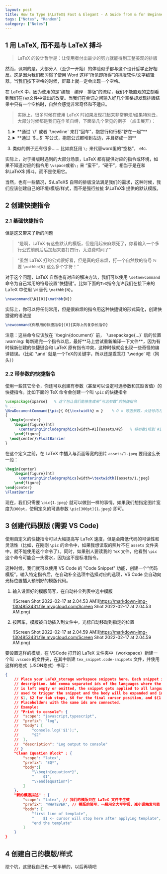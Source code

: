 ```yaml
---
layout: post
title: How to Type $\LaTeX$ Fast & Elegant - A Guide from & for Beginner
tags: ["Notes", "Random"]
category: ["Notes"]
---
```


## 1 用 LaTeX, 而不是与 LaTeX 搏斗

> LaTeX 的设计哲学是：让使用者付出最少的努力就能得到工整美观的排版

然而，讽刺的是，大部分人（至少一开始）的体验似乎都与这个设计哲学正好相反。这是因为我们都习惯了使用 Word 这样“所见即所得”的排版软件/文字编辑器。当我们按下空格的时候，屏幕上就一定会出现一个空格。

在 LaTeX 中，因为使用的是“编辑 - 编译 - 排版”的流程，我们不能直观的立刻看到我们在`TeX`文件中做出的改变。当我们在单词之间输入好几个空格却发现排版结果中只有一个空格时，自然会感觉非常奇怪和不适应。

> 实际上，很多时候在使用 LaTeX 时如果发现打起来非常麻烦/结果特别丑，大部分时候都是我们在作茧自缚，下面举几个常见的例子 （点击展开）：

1.  <details markdown=1>
    <summary markdown=1>
    **通过 `//` 或者 `\newline` 来打“回车”，抱怨行和行都“挤在一起”**
    </summary>

    在 LaTeX 中，`//` 代表“断行” - 也就是说，下一行的内容与当前在同一段中，但是强制进行一次换行。所以 LaTeX 不会在这两行之间添加额外的空位。

    大部分情况下，你可以将一整段话连续的写在同一行中。LaTeX 会自动根据页面宽度处理换行问题。如果你需要开启一个新的段落，在行和行之间添加一个空行即可。

    正确的段落：

    > <pre><code class="tex"> [Paragraph 1] , random text with correct paragraph Pellentesque interdum sapien sed nulla. Proin tincidunt. 
    > Aliquam volutpat est vel massa. Sed dolor lacus, imperdiet non, ornare non, commodo eu, neque. Integer pretium semper justo. Proin risus. Nullam id quam. Nam neque. 
    > 
    > [Paragraph 2] , random text with correct paragraph Duis vitae wisi ullamcorper diam congue ultricies. Quisque ligula. Mauris vehicula.</code></pre>
    > ![Screen Shot 2022-02-17 at 12.51.14 AM](https://markdown-img-1304853431.file.myqcloud.com/Screen Shot 2022-02-17 at 12.51.14 AM.png)

    错误的段落（用断行，而不是新段落）：

    > <pre><code class="tex"> \textbf{[Paragraph 1]} , random text with line break Pellentesque interdum sapien sed nulla. Proin tincidunt. 
    > Aliquam volutpat est vel massa. Sed dolor lacus, imperdiet non, ornare non, commodo eu, neque. Integer pretium semper justo. Proin risus. Nullam id quam. Nam neque. \\
    > \textbf{[Paragraph 2]} , random text with line break Duis vitae wisi ullamcorper diam congue ultricies. Quisque ligula. Mauris vehicula.</code></pre>
    > ![20220217005251](https://markdown-img-1304853431.file.myqcloud.com/20220217005251.png)
    > 经典错上加错：在断行的基础上强行用 `\vspace` 等指令拉大行之间的空白，营造一种“分段”的感觉
    </details>
2.  <details markdown=1>
    <summary markdown=1>
    **通过 `$...$` 写公式，抱怨公式都堆到左边，并且挤成一团**
    </summary>

    用 `$...$` 符号括起来写的公式是“行内公式” - 也就是说，LaTeX 认为这些公式是跟普通文字写在同一行上的，所以会尽可能的压缩这些公式的高度，并且不会在行和行之间留下额外的空位

    > 行内公式：
    > <pre><code class="tex">$-\frac{2a \pm \sqrt{b^2 - 4ac}}{b}$</code></pre>
    > 结果：$-\frac{2a \pm \sqrt{b^2 - 4ac}}{b}$

    如果需要打大公式，需要使用 `$$...$$`（或者 `\begin{equation}...\end{equation}`） 打一个“公式块” - 这样渲染出来的公式会自动居中并且占用一个段落的空间

    > 多行公式：
    > 
    > <pre><code class="tex">\begin{equation*}
    >     -\frac{2a \pm \sqrt{b^2 - 4ac}}{b}
    > \end{equation*} </code></pre>
    > 
    > 结果：$$ -\frac{2a \pm \sqrt{b^2 - 4ac}}{b} $$

    如果你需要对齐多行公式（比如推导/化简长式子），使用 `\begin{equation}\begin{aligned}...\end{aligned}\end{equation}`。

    > 带对齐的多行公式：
    > <pre><code class="tex">\begin{equation*}
    >     \begin{aligned}
    >            E[X + Y] &= \sum_{j = 1}{s_j\cdot P[X + Y = s_j]}\\
    >                     &= \sum_{j = 1}{s_j\cdot \sum_{k, l \text{ s.t. } x_k + y_l = s_j}{P[X = x_k, Y = y_l]}}\\
    >                     &= \sum_{j}{\sum_{k, l \text{ s.t. } x_k + y_l = s_j}{(x_k + y_l)\cdot P[X = x_k, Y = y_l]}}\\
    >                     &= \sum_{k, l}{(x_k + y_l)\cdot P[X = x_k, Y = y_l]}\\
    >                     &= \sum_{k, l}{x_k\cdot P[X = x_k, Y = y_l]} + \sum_{k, l}{y_l\cdot P[X = x_k, Y = y_l]}\\
    >                     &= \sum_{k}x_k \cdot \sum_{l}{P[X = x_k, Y = y_l]} + \cdots \\
    >                     &= E[X] + E[Y]
    >     \end{aligned}
    > \end{equation*}</code></pre>
    > 结果：
    > 
    > $$ \begin{equation*}
            \begin{aligned}
                E[X + Y] &= \sum_{j = 1}{s_j\cdot P[X + Y = s_j]}\\
                         &= \sum_{j = 1}{s_j\cdot \sum_{k, l \text{ s.t. } x_k + y_l = s_j}{P[X = x_k, Y = y_l]}}\\
                         &= \sum_{j}{\sum_{k, l \text{ s.t. } x_k + y_l = s_j}{(x_k + y_l)\cdot P[X = x_k, Y = y_l]}}\\
                         &= \sum_{k, l}{(x_k + y_l)\cdot P[X = x_k, Y = y_l]}\\
                         &= \sum_{k, l}{x_k\cdot P[X = x_k, Y = y_l]} + \sum_{k, l}{y_l\cdot P[X = x_k, Y = y_l]}\\
                         &= \sum_{k}x_k \cdot \sum_{l}{P[X = x_k, Y = y_l]} + \cdots \\
                         &= E[X] + E[Y]
            \end{aligned}
        \end{equation*} $$
    </details>

3. 类似的例子还有很多…… 比如疯狂用 `\;` 来代替word里的“空格”， etc.

实际上，对于排版时遇到的大部分场景，LaTeX 都有提供对应的指令或环境，如果不知道对应的指令用 `\vspace`或者`\;` 来 “蛮干”，“硬干”，相当于是在和 $\LaTeX$ 搏斗，而不是使用它。

当然，也有一些情况，$\LaTeX$ 自带的排版没法满足我们的需求，这种时候，我们应该创建自己的环境/模版/样式，而不是强行拉扯 $\LaTeX$ 提供的默认模版。

## 2 创建快捷指令

### 2.1 基础快捷指令

但是这又带来了新的问题

> “是啊，LaTeX 有这些默认的模版，但是用起来麻烦死了，你看输入一个多行公式前前后后加起来要打四行，太浪费时间了”

> “虽然 LaTeX 打的公式很好看，但是真的好麻烦，打一个自然数的符号 $\mathbb{N}$ 要 `\mathbb{N}` 这么多个字符！”

对于这个问题，LaTeX 自然也有对应的解决方法，我们可以使用 `\setnewcommand` 命令为自己常用的符号设置“快捷键”。比如下面的`TeX`指令允许我们在接下来的 LaTeX 中使用 `\N` 替代 `\mathbb{N}`。

```tex
\newcommand{\N}[0]{\mathbb{N}}
```

实际上，你可以将任何常用，但是很麻烦的指令用这种快捷键的形式简化，创建快捷键的语法是

```tex
\newcommand{你想用的快捷指令}[0]{实际上的复杂长指令}
```

<div class="notification" markdown=1>
注意：这些命令应该放在 `\begin{document}` 前， `\usepackage{...}` 后的位置
</div>


<div class="notification" markdown=1>
:warning: 每新建完一个指令以后，最好**马上尝试重新编译一下文件**，因为有时候新创建的快捷键会和 LaTeX 原有指令冲突，这种时候就会出现一些奇怪的编译错误。（比如 `\and` 就是一个TeX的关键字，所以还是乖乖打 `\wedge` 吧（狗头））
</div>

### 2.2 带参数的快捷指令

使用一些其它命令，你还可以创建有参数（甚至可以设定可选参数和其缺省值）的快捷指令。比如下面的 TeX 命令会创建一个叫 `\pic` 的快捷指令

```tex
\usepackage{xparse}   % 这个包让我们能够生成带“可选参数”的快捷指令
% ...
\NewDocumentCommand{\pic}{ O{\textwidth} m }    % O = 可选参数，大括号内为缺省值，m = 必须参数
{
  \begin{center}
    \begin{figure}[ht]
      \centering\includegraphics[width=#1]{assets/#2}   % 将参数1填到 #1 的位置，参数2填到 #2 的位置
    \end{figure}
  \end{center}\FloatBarrier
}
```

在这个定义之前，在 LaTeX 中插入与页面等宽的图片 `assets/1.jpeg` 要用这么长一段：

```tex
\begin{center}
    \begin{figure}[ht]
      \centering\includegraphics[width=\textwidth]{assets/1.jpeg}
    \end{figure}
\end{center}
\FloatBarrier
```

现在，我们只需要 `\pic{1.jpeg}` 就可以做到一样的事情。如果我们想指定图片宽度为`300pt`，使用定义的可选参数 `\pic[300pt]{1.jpeg}` 即可。

## 3 创建代码模版 (需要 VS Code)

使用自定义的快捷指令可以大幅提高写 LaTeX 速度，但是会降低代码的可读性和灵活性（比如，在刚刚 `\pic` 的命令中，如果我想读取的照片不在 `assets` 文件夹中，就不能使用这个命令了）。同时，如果别人要读我的 `TeX` 文件，他看到 `\pic` 这个命令可能会一头雾水，因为这不是标准指令。

这种时候，我们就可以使用 VS Code 的 "Code Snippet" 功能，创建一个“代码模版”。输入特定指令后，在自动补全选项中选择对应的选项，VS Code 会自动向光标位置插入预制好的模版代码。

1. 输入设置好的模版简写，在自动补全列表中选中模版

    ![Screen Shot 2022-02-17 at 2.04.53 AM](https://markdown-img-1304853431.file.myqcloud.com/Screen Shot 2022-02-17 at 2.04.53 AM.png)

2. 按回车，模版被自动插入到文件中，光标自动移动到指定的位置

    ![Screen Shot 2022-02-17 at 2.04.59 AM](https://markdown-img-1304853431.file.myqcloud.com/Screen Shot 2022-02-17 at 2.04.59 AM.png)

要设置这样的模版，在 VSCode 打开的 LaTeX 文件夹中（workspace）新建一个叫 `.vscode` 的文件夹，在其中新建 `tex_snippet.code-snippets` 文件，并使用这样的格式（JSON格式）书写：

```json
{
	// Place your LaTeX_storage workspace snippets here. Each snippet is defined under a snippet name and has a scope, prefix, body and 
	// description. Add comma separated ids of the languages where the snippet is applicable in the scope field. If scope 
	// is left empty or omitted, the snippet gets applied to all languages. The prefix is what is 
	// used to trigger the snippet and the body will be expanded and inserted. Possible variables are: 
	// $1, $2 for tab stops, $0 for the final cursor position, and ${1:label}, ${2:another} for placeholders. 
	// Placeholders with the same ids are connected.
	// Example:
	// "Print to console": {
	// 	"scope": "javascript,typescript",
	// 	"prefix": "log",
	// 	"body": [
	// 		"console.log('$1');",
	// 		"$2"
	// 	],
	// 	"description": "Log output to console"
	// }
	"Clean Equation Block" : {
		"scope": "latex",
		"prefix": "EQ*",
		"body":[
			"\\begin{equation*}",
			"    $1",
			"\\end{equation*}"
		]
	},
    "新的模版描述" : {
        "scope": "latex", // 我们的模版只在 LaTeX 文件中生效
        "prefix": "WHATEVER", // 模版的简写，一般用全大写字母，减小误触发可能
        "body": [
            "first line of template",
            "    $1 <- cursor will stop here after applying template",
            "end the template"
        ]
    }
}
```

## 4 创建自己的模版/样式

挖个坑，这里我自己也一知半解的，以后再填吧
